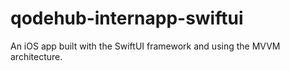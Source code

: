 # qodehub-internapp-swiftui
An iOS app built with the SwiftUI framework and using the MVVM architecture.
